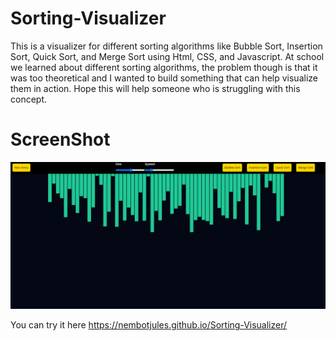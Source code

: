 # Sorting-Visualizer
This is a visualizer for different sorting algorithms like Bubble Sort, Insertion Sort, Quick Sort, and Merge Sort using Html, CSS, and Javascript.
At school we learned about different sorting algorithms, the problem though is that it was too theoretical and I wanted to build something that can help 
visualize them in action. Hope this will help someone who is struggling with this concept.

# ScreenShot 
![My Image](https://github.com/NembotJules/Sorting-Visualizer/blob/main/Capture%20d%E2%80%99%C3%A9cran%202022-12-21%20215108.png)


You can try it here https://nembotjules.github.io/Sorting-Visualizer/
